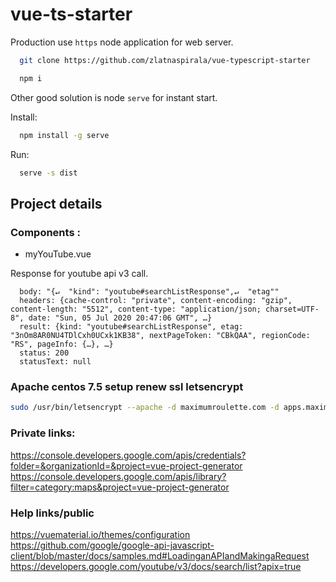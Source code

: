 # vue-ts-starter #

  Production use `https` node application for web server.


```bash
  git clone https://github.com/zlatnaspirala/vue-typescript-starter
```

```bash
  npm i
```

  Other good solution is node `serve` for instant start.

Install:
```bash
  npm install -g serve
```

Run:
```bash
  serve -s dist
```

## Project details ##

### Components : ###

 - myYouTube.vue

Response for youtube api v3 call.

```
  body: "{↵  "kind": "youtube#searchListResponse",↵  "etag""
  headers: {cache-control: "private", content-encoding: "gzip", content-length: "5512", content-type: "application/json; charset=UTF-8", date: "Sun, 05 Jul 2020 20:47:06 GMT", …}
  result: {kind: "youtube#searchListResponse", etag: "3nOm8AR0NU4TDlCxh0UCxk1KB38", nextPageToken: "CBkQAA", regionCode: "RS", pageInfo: {…}, …}
  status: 200
  statusText: null
```

### Apache centos 7.5 setup renew ssl letsencrypt ###

```bash
sudo /usr/bin/letsencrypt --apache -d maximumroulette.com -d apps.maximumroulette.com -d kure.maximumroulette.com -d roulette.maximumroulette.com -d artificialintelligence.maximumroulette.com
```

### Private links: ###

  https://console.developers.google.com/apis/credentials?folder=&organizationId=&project=vue-project-generator
  https://console.developers.google.com/apis/library?filter=category:maps&project=vue-project-generator

### Help links/public ###

  https://vuematerial.io/themes/configuration
  https://github.com/google/google-api-javascript-client/blob/master/docs/samples.md#LoadinganAPIandMakingaRequest
  https://developers.google.com/youtube/v3/docs/search/list?apix=true

